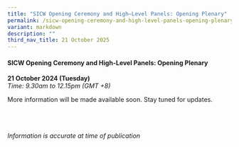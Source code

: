 ```yaml
---
title: "SICW Opening Ceremony and High–Level Panels: Opening Plenary"
permalink: /sicw-opening-ceremony-and-high-level-panels-opening-plenary/
variant: markdown
description: ""
third_nav_title: 21 October 2025
---
```

#### **SICW Opening Ceremony and High-Level Panels: Opening Plenary**

**21 October 2024 (Tuesday)**  
*Time: 9.30am to 12.15pm (GMT +8)*

More information will be  made available soon. Stay tuned for updates.

<br><br><br>
*Information is accurate at time of publication*